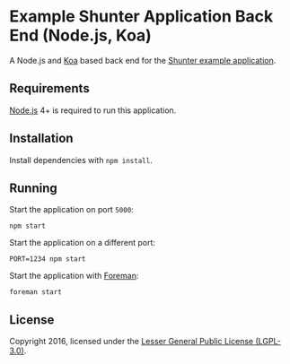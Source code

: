 
# Example Shunter Application Back End (Node.js, Koa)

A Node.js and [Koa](http://koajs.com/) based back end for the [Shunter example application](https://github.com/shunterjs/example).


## Requirements

[Node.js](https://nodejs.org/) 4+ is required to run this application.


## Installation

Install dependencies with `npm install`.


## Running

Start the application on port `5000`:

```
npm start
```

Start the application on a different port:

```
PORT=1234 npm start
```

Start the application with [Foreman](https://github.com/ddollar/foreman):

```
foreman start
```


## License

Copyright 2016, licensed under the [Lesser General Public License (LGPL-3.0)](http://www.gnu.org/licenses/lgpl-3.0.txt).
